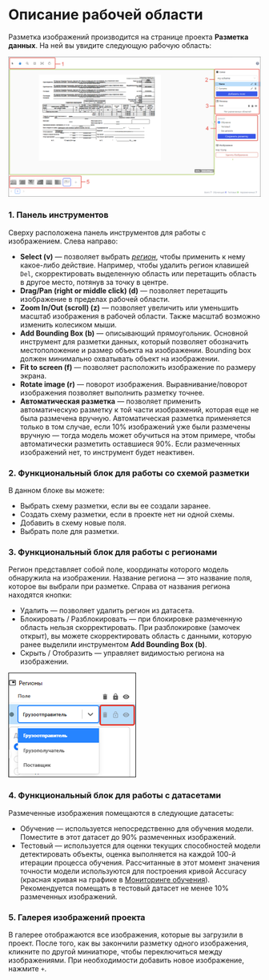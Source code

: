 # Описание рабочей области

Разметка изображений производится на странице проекта **Разметка данных**. На ней вы увидите следующую рабочую область:

![](<../../../../.gitbook/assets1/primo-ai/user-guide/labeling-workspace.png>)

### 1. Панель инструментов

Сверху расположена панель инструментов для работы с изображением. Слева направо:
* **Select (v)** — позволяет выбрать [*регион*](https://docs.primo-rpa.ru/primo-rpa/primo-rpa-ai-server/glossary#region), чтобы применить к нему какое-либо действие. Например, чтобы удалить регион клавишей `Del`, скорректировать выделенную область или перетащить область в другое место, потянув за точку в центре. 
* **Drag/Pan (right or middle click) (d)** — позволяет перетащить изображение в пределах рабочей области.
* **Zoom In/Out (scroll)  (z)** — позволяет увеличить или уменьшить масштаб изображения в рабочей области. Также масштаб возможно изменить колесиком мыши.
* **Add Bounding Box (b)** — описывающий прямоугольник. Основной инструмент для разметки данных, который позволяет обозначить местоположение и размер объекта на изображении. Bounding box должен минимально охватывать объект на изображении.
* **Fit to screen (f)** — позволяет расположить изображение по размеру экрана.
* **Rotate image (r)** — поворот изображения. Выравнивание/поворот изображения позволяет выполнить разметку точнее.
* **Автоматическая разметка** — позволяет применить автоматическую разметку к той части изображений, которая еще не была размечена вручную. Автоматическая разметка применяется только в том случае, если 10% изображений уже были размечены вручную — тогда модель может обучиться на этом примере, чтобы автоматически разметить оставшиеся 90%. Если размеченных изображений нет, то инструмент будет неактивен.

### 2. Функциональный блок для работы со схемой разметки
В данном блоке вы можете:
* Выбрать схему разметки, если вы ее создали заранее.
* Создать схему разметки, если в проекте нет ни одной схемы.
* Добавить в схему новые поля.
* Выбрать поле для разметки.

### 3. Функциональный блок для работы с регионами

Регион представляет собой поле, координаты которого модель обнаружила на изображении. Название региона — это название поля, которое вы выбрали при разметке. Справа от названия региона находятся кнопки:
* Удалить — позволяет удалить регион из датасета.
* Блокировать / Разблокировать — при блокировке размеченную область нельзя скорректировать. При разблокировке (замочек открыт), вы можете скорректировать область с данными, которую ранее выделили инструментом **Add Bounding Box (b)**.
* Скрыть / Отобразить — управляет видимостью региона на изображении.

![](<../../../../.gitbook/assets1/primo-ai/user-guide/regions-labeling.png>)


### 4. Функциональный блок для работы с датасетами

Размеченные изображения помещаются в следующие датасеты:
* Обучение — используется непосредственно для обучения модели. Поместите в этот датасет до 90% размеченных изображений.
* Тестовый — используется для оценки текущих способностей модели детектировать объекты, оценка выполняется на каждой 100-й итерации процесса обучения. Рассчитанные в этот момент значения точности модели используются для построения кривой Accuracy (красная кривая на графике в [Мониторинге обучения](https://docs.primo-rpa.ru/primo-rpa/primo-rpa-ai-server/user/smart-ocr/training/monitoring)). Рекомендуется помещать в тестовый датасет не менее 10% размеченных изображений.


### 5. Галерея изображений проекта

В галерее отображаются все изображения, которые вы загрузили в проект. После того, как вы закончили разметку одного изображения, кликните по другой миниатюре, чтобы переключиться между изображениями. При необходимости добавить новое изображение, нажмите `+`.
